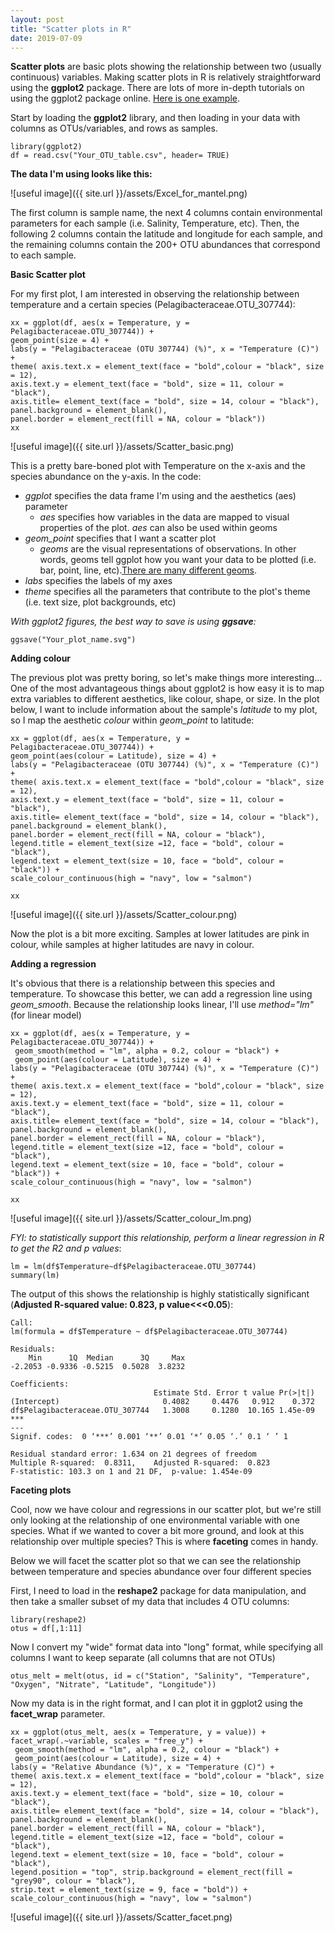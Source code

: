 ```yaml
---
layout: post
title: "Scatter plots in R"
date: 2019-07-09
---
```



**Scatter plots** are basic plots showing the relationship between two (usually continuous) variables. Making scatter plots in R is relatively straightforward using the **ggplot2** package. There are lots of more in-depth tutorials on using the ggplot2 package online. [Here is one example](https://ggplot2.tidyverse.org/reference/).  


Start by loading the **ggplot2** library, and then loading in your data with columns as OTUs/variables, and rows as samples. 

```
library(ggplot2)
df = read.csv("Your_OTU_table.csv", header= TRUE)
```

**The data I'm using looks like this:**


![useful image]({{ site.url }}/assets/Excel_for_mantel.png)


The first column is sample name, the next 4 columns contain environmental parameters for each sample (i.e. Salinity, Temperature, etc). Then, the following 2 columns contain the latitude and longitude for each sample, and the remaining columns contain the 200+ OTU abundances that correspond to each sample.

**Basic Scatter plot**

For my first plot, I am interested in observing the relationship between temperature and a certain species (Pelagibacteraceae.OTU_307744):

```
xx = ggplot(df, aes(x = Temperature, y = Pelagibacteraceae.OTU_307744)) + 
geom_point(size = 4) + 
labs(y = "Pelagibacteraceae (OTU 307744) (%)", x = "Temperature (C)") + 
theme( axis.text.x = element_text(face = "bold",colour = "black", size = 12), 
axis.text.y = element_text(face = "bold", size = 11, colour = "black"), 
axis.title= element_text(face = "bold", size = 14, colour = "black"), 
panel.background = element_blank(), 
panel.border = element_rect(fill = NA, colour = "black"))
xx 
```

![useful image]({{ site.url }}/assets/Scatter_basic.png)

This is a pretty bare-boned plot with Temperature on the x-axis and the species abundance on the y-axis. In the code:

- *ggplot* specifies the data frame I'm using and the aesthetics (aes) parameter
    - *aes* specifies how variables in the data are mapped to visual properties of the plot. *aes* can also be used within geoms 
- *geom_point* specifies that I want a scatter plot
    - *geoms* are the visual representations of observations. In other words, geoms tell ggplot how you want your data to be plotted (i.e. bar, point, line, etc).[There are many different geoms](https://ggplot2.tidyverse.org/reference/#section-layer-geoms).
- *labs* specifies the labels of my axes
- *theme* specifies all the parameters that contribute to the plot's theme (i.e. text size, plot backgrounds, etc)

*With ggplot2 figures, the best way to save is using **ggsave**:*
```
ggsave("Your_plot_name.svg")
```

**Adding colour**

The previous plot was pretty boring, so let's make things more interesting... One of the most advantageous things about ggplot2 is how easy it is to map extra variables to different aesthetics, like colour, shape, or size.  In the plot below, I want to include information about the sample's *latitude* to my plot, so I map the aesthetic *colour* within *geom_point* to latitude: 

```
xx = ggplot(df, aes(x = Temperature, y = Pelagibacteraceae.OTU_307744)) + 
geom_point(aes(colour = Latitude), size = 4) + 
labs(y = "Pelagibacteraceae (OTU 307744) (%)", x = "Temperature (C)") + 
theme( axis.text.x = element_text(face = "bold",colour = "black", size = 12), 
axis.text.y = element_text(face = "bold", size = 11, colour = "black"), 
axis.title= element_text(face = "bold", size = 14, colour = "black"), 
panel.background = element_blank(), 
panel.border = element_rect(fill = NA, colour = "black"), 
legend.title = element_text(size =12, face = "bold", colour = "black"),
legend.text = element_text(size = 10, face = "bold", colour = "black")) +
scale_colour_continuous(high = "navy", low = "salmon")

xx
```

![useful image]({{ site.url }}/assets/Scatter_colour.png)


Now the plot is a bit more exciting. Samples at lower latitudes are pink in colour, while samples at higher latitudes are navy in colour. 


**Adding a regression**

It's obvious that there is a relationship between this species and temperature.  To showcase this better, we can add a regression line using *geom_smooth*. Because the relationship looks linear, I'll use *method="lm"* (for linear model)

```
xx = ggplot(df, aes(x = Temperature, y = Pelagibacteraceae.OTU_307744)) + 
 geom_smooth(method = "lm", alpha = 0.2, colour = "black") + 
 geom_point(aes(colour = Latitude), size = 4) +
labs(y = "Pelagibacteraceae (OTU 307744) (%)", x = "Temperature (C)") + 
theme( axis.text.x = element_text(face = "bold",colour = "black", size = 12), 
axis.text.y = element_text(face = "bold", size = 11, colour = "black"), 
axis.title= element_text(face = "bold", size = 14, colour = "black"), 
panel.background = element_blank(), 
panel.border = element_rect(fill = NA, colour = "black"), 
legend.title = element_text(size =12, face = "bold", colour = "black"),
legend.text = element_text(size = 10, face = "bold", colour = "black")) +
scale_colour_continuous(high = "navy", low = "salmon")

xx
```
![useful image]({{ site.url }}/assets/Scatter_colour_lm.png)


*FYI: to statistically support this relationship, perform a linear regression in R to get the R2 and p values*:

```
lm = lm(df$Temperature~df$Pelagibacteraceae.OTU_307744)
summary(lm)
```
The output of this shows the relationship is highly statistically significant (**Adjusted R-squared value: 0.823, p value<<<0.05**): 

```
Call:
lm(formula = df$Temperature ~ df$Pelagibacteraceae.OTU_307744)

Residuals:
    Min      1Q  Median      3Q     Max 
-2.2053 -0.9336 -0.5215  0.5028  3.8232 

Coefficients:
                                Estimate Std. Error t value Pr(>|t|)    
(Intercept)                       0.4082     0.4476   0.912    0.372    
df$Pelagibacteraceae.OTU_307744   1.3008     0.1280  10.165 1.45e-09 ***
---
Signif. codes:  0 ‘***’ 0.001 ‘**’ 0.01 ‘*’ 0.05 ‘.’ 0.1 ‘ ’ 1

Residual standard error: 1.634 on 21 degrees of freedom
Multiple R-squared:  0.8311,	Adjusted R-squared:  0.823 
F-statistic: 103.3 on 1 and 21 DF,  p-value: 1.454e-09
```

**Faceting plots**

Cool, now we have colour and regressions in our scatter plot, but we're still only looking at the relationship of one environmental variable with one species.  What if we wanted to cover a bit more ground, and look at this relationship over multiple species? This is where **faceting** comes in handy. 

Below we will facet the scatter plot so that we can see the relationship between temperature and species abundance over four different species

First, I need to load in the **reshape2** package for data manipulation, and then take a smaller subset of my data that includes 4 OTU columns: 

```
library(reshape2)
otus = df[,1:11]
```

Now I convert my "wide" format data into "long" format, while specifying all columns I want to keep separate (all columns that are not OTUs)
```
otus_melt = melt(otus, id = c("Station", "Salinity", "Temperature", "Oxygen", "Nitrate", "Latitude", "Longitude"))
```

Now my data is in the right format, and I can plot it in ggplot2 using the **facet_wrap** parameter. 

```
xx = ggplot(otus_melt, aes(x = Temperature, y = value)) + 
facet_wrap(.~variable, scales = "free_y") +
 geom_smooth(method = "lm", alpha = 0.2, colour = "black") + 
 geom_point(aes(colour = Latitude), size = 4) +
labs(y = "Relative Abundance (%)", x = "Temperature (C)") + 
theme( axis.text.x = element_text(face = "bold",colour = "black", size = 12), 
axis.text.y = element_text(face = "bold", size = 10, colour = "black"), 
axis.title= element_text(face = "bold", size = 14, colour = "black"), 
panel.background = element_blank(), 
panel.border = element_rect(fill = NA, colour = "black"), 
legend.title = element_text(size =12, face = "bold", colour = "black"),
legend.text = element_text(size = 10, face = "bold", colour = "black"), 
legend.position = "top", strip.background = element_rect(fill = "grey90", colour = "black"),
strip.text = element_text(size = 9, face = "bold")) +
scale_colour_continuous(high = "navy", low = "salmon")
```

![useful image]({{ site.url }}/assets/Scatter_facet.png)


